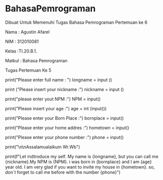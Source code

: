 # BahasaPemrograman
Dibuat Untuk Memenuhi Tugas Bahasa Pemrograman Pertemuan ke 6

Nama   : Agustin Afarel

NIM    : 312010081

Kelas  :TI.20.B.1.

Matkul : Bahasa Pemrograman

Tugas Pertemuan Ke 5

print("Please enter full name : ")
longname = input ()

print ("Please insert your nickname :")
nickname = input ()

print("please enter yout NPM :")
NPM = input()

print("Please insert your age :")
age = int (input())

print("Please enter your Born Place :")
bornplace = input()

print("Please enter your home addres :")
hometown = input()

print("Please enter your phone number :")
phone = input()

print("\n\nAssalamualaikum Wr.Wb")
 
print(f"Let indtroduce my self. My name is {longname}, but you can call me {nickname}.My NPM is {NPM}. i was born in {bornplace} and I am {age} year old. I am very glad if you want to invite my house in {hometown}. so, don`t forget to call me before with the number {phone}")


